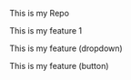 <p>This is my Repo</p>
<p>This is my feature 1</p>
<p>This is my feature (dropdown)</p>
<p>This is my feature (button)</p>

